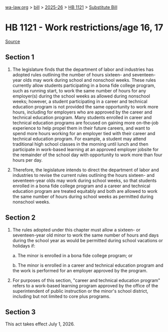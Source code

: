 [wa-law.org](/) > [bill](/bill/) > [2025-26](/bill/2025-26/) > [HB 1121](/bill/2025-26/hb/1121/) > [Substitute Bill](/bill/2025-26/hb/1121/S/)

# HB 1121 - Work restrictions/age 16, 17

[Source](http://lawfilesext.leg.wa.gov/biennium/2025-26/Pdf/Bills/House%20Bills/1121-S.pdf)

## Section 1
1. The legislature finds that the department of labor and industries has adopted rules outlining the number of hours sixteen- and seventeen-year olds may work during school and nonschool weeks. These rules currently allow students participating in a bona fide college program, such as running start, to work the same number of hours for any employer(s) during the school weeks as allowed during nonschool weeks; however, a student participating in a career and technical education program is not provided the same opportunity to work more hours, including for employers who are approved by the career and technical education program. Many students enrolled in career and technical education programs are focused on gaining more on-the-job experience to help propel them in their future careers, and want to spend more hours working for an employer tied with their career and technical education program. For example, a student may attend traditional high school classes in the morning until lunch and then participate in work-based learning at an approved employer jobsite for the remainder of the school day with opportunity to work more than four hours per day.

2. Therefore, the legislature intends to direct the department of labor and industries to revise the current rules outlining the hours sixteen- and seventeen-year olds may work during school weeks, so that students enrolled in a bona fide college program and a career and technical education program are treated equitably and both are allowed to work the same number of hours during school weeks as permitted during nonschool weeks.

## Section 2
1. The rules adopted under this chapter must allow a sixteen- or seventeen-year old minor to work the same number of hours and days during the school year as would be permitted during school vacations or holidays if:

    a. The minor is enrolled in a bona fide college program; or

    b. The minor is enrolled in a career and technical education program and the work is performed for an employer approved by the program.

2. For purposes of this section, "career and technical education program" refers to a work-based learning program approved by the office of the superintendent of public instruction or the minor's school district, including but not limited to core plus programs.

## Section 3
This act takes effect July 1, 2026.
